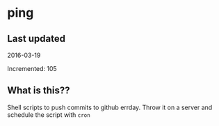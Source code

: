 # ping

## Last updated
2016-03-19

Incremented: 105

## What is this?? 
Shell scripts to push commits to github errday. Throw it on a server and schedule the script with `cron`
